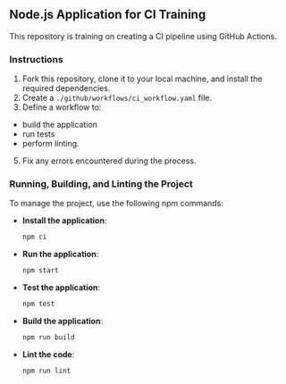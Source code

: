 ## Node.js Application for CI Training

This repository is training on creating a CI pipeline using GitHub Actions.

### Instructions
1. Fork this repository, clone it to your local machine, and install the required dependencies.
2. Create a `./github/workflows/ci_workflow.yaml` file.
3. Define a workflow to:
 - build the application
 - run tests
 - perform linting.
5. Fix any errors encountered during the process.

### Running, Building, and Linting the Project

To manage the project, use the following npm commands:

- **Install the application**:
  ```bash
  npm ci
  ```

- **Run the application**:
  ```bash
  npm start
  ```

- **Test the application**:
  ```bash
  npm test
  ```

- **Build the application**:
  ```bash
  npm run build
  ```

- **Lint the code**:
  ```bash
  npm run lint
  ```
